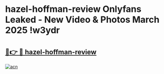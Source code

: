 # hazel-hoffman-review Onlyfans Leaked - New Video & Photos March 2025 !w3ydr

# <h2><a href="https://kzi833.iuczelnia.edu.pl?title=hazel-hoffman-review&ref=w3ydr">🔗👉 🔴 hazel-hoffman-review</a></h2>

[![acn](https://github.com/user-attachments/assets/0f9c940e-d8b0-45ae-aac7-cd30a18b3e1c)](https://kzi833.iuczelnia.edu.pl?title=hazel-hoffman-review&ref=w3ydr)

